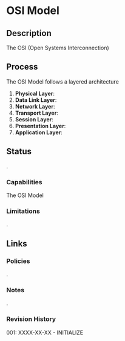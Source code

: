 # OSI Model
## Description
The OSI (Open Systems Interconnection)
## Process
The OSI Model follows a layered architecture
1. **Physical Layer**:
2. **Data Link Layer**:
3. **Network Layer**:
4. **Transport Layer**:
5. **Session Layer**:
6. **Presentation Layer**:
7. **Application Layer**:
## Status
.
### Capabilities
The OSI Model 
### Limitations
.
## Links
### Policies
.
### Notes
.
### Revision History
001: XXXX-XX-XX - INITIALIZE